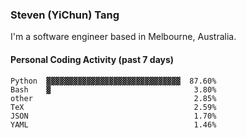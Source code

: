 ### Steven (YiChun) Tang

I'm a software engineer based in Melbourne, Australia.

#### Personal Coding Activity (past 7 days)
```
Python  ▓▓▓▓▓▓▓▓▓▓▓▓▓▓▓▓▓▓▓▓▓▓▓▓▓▓▓▓▓▓  87.60%
Bash    ▓                                3.80%
other                                    2.85%
TeX                                      2.59%
JSON                                     1.70%
YAML                                     1.46%
```
